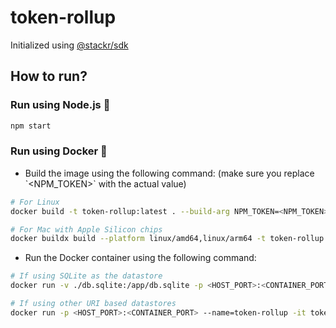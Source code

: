 # token-rollup

Initialized using [@stackr/sdk](https://www.stackrlabs.xyz/)

## How to run?

### Run using Node.js :rocket:

```bash
npm start
```

### Run using Docker :whale:

- Build the image using the following command: (make sure you replace \`<NPM_TOKEN>\` with the actual value)

```bash
# For Linux
docker build -t token-rollup:latest . --build-arg NPM_TOKEN=<NPM_TOKEN>

# For Mac with Apple Silicon chips
docker buildx build --platform linux/amd64,linux/arm64 -t token-rollup:latest . --build-arg NPM_TOKEN=<NPM_TOKEN>
```

- Run the Docker container using the following command:

```bash
# If using SQLite as the datastore
docker run -v ./db.sqlite:/app/db.sqlite -p <HOST_PORT>:<CONTAINER_PORT> --name=token-rollup -it token-rollup:latest

# If using other URI based datastores
docker run -p <HOST_PORT>:<CONTAINER_PORT> --name=token-rollup -it token-rollup:latest
```
